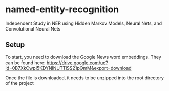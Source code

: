 # named-entity-recognition
Independent Study in NER using Hidden Markov Models, Neural Nets, and Convolutional Neural Nets

## Setup

To start, you need to download the Google News word embeddings. They can be found here: https://drive.google.com/uc?id=0B7XkCwpI5KDYNlNUTTlSS21pQmM&export=download

Once the file is downloaded, it needs to be unzipped into the root directory of the project
